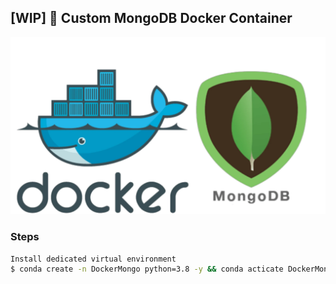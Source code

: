 ## [WIP] :pushpin: Custom MongoDB Docker Container

![Custom MongoDB Docker Container](./logo/docker-mong-logo.webp)

### Steps
```bash
Install dedicated virtual environment
$ conda create -n DockerMongo python=3.8 -y && conda acticate DockerMongo


```